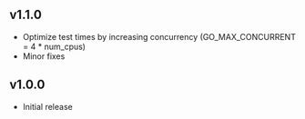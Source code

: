 v1.1.0
------

* Optimize test times by increasing concurrency
  (GO_MAX_CONCURRENT = 4 * num_cpus)
* Minor fixes

v1.0.0
------

* Initial release
